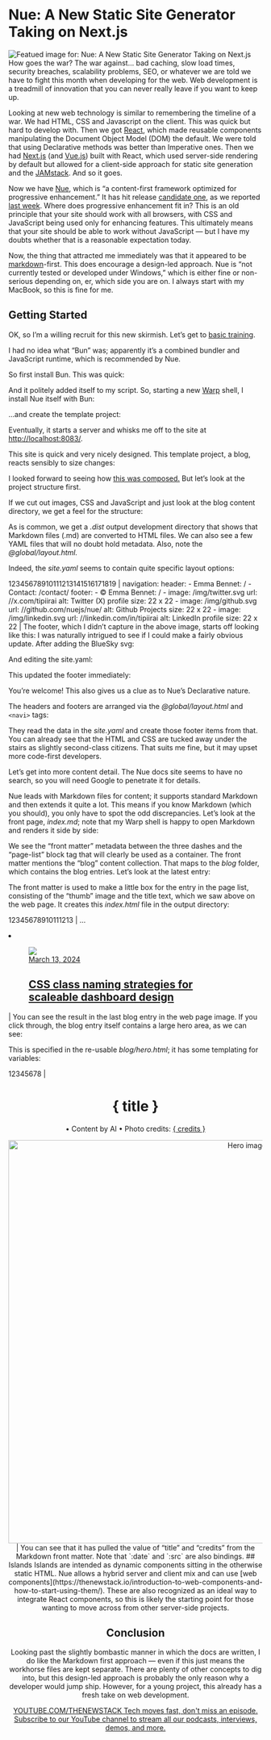 # Nue: A New Static Site Generator Taking on Next.js
![Featued image for: Nue: A New Static Site Generator Taking on Next.js](https://cdn.thenewstack.io/media/2024/11/fe236261-getty-images-fv_jinocbla-unsplashb-1024x576.jpg)
How goes the war? The war against… bad caching, slow load times, security breaches, scalability problems, SEO, or whatever we are told we have to fight this month when developing for the web. Web development is a treadmill of innovation that you can never really leave if you want to keep up.

Looking at new web technology is similar to remembering the timeline of a war. We had HTML, CSS and Javascript on the client. This was quick but hard to develop with. Then we got [React](https://thenewstack.io/after-a-decade-of-react-is-frontend-a-post-react-world-now/), which made reusable components manipulating the Document Object Model (DOM) the default. We were told that using Declarative methods was better than Imperative ones. Then we had [Next.js](https://nextjs.org/) (and [Vue.js](https://vuejs.org/)) built with React, which used server-side rendering by default but allowed for a client-side approach for static site generation and the [JAMstack](https://thenewstack.io/jamstack-style-build-a-website-with-netlify-and-publii/). And so it goes.

Now we have [Nue](https://nuejs.org/blog/nue-release-candidate/), which is “a content-first framework optimized for progressive enhancement.” It has hit release [candidate one](https://nuejs.org/blog/nue-release-candidate/), as we reported [last week](https://thenewstack.io/angular-version-19-scheduled-to-release-tuesday/#nue). Where does progressive enhancement fit in? This is an old principle that your site should work with all browsers, with CSS and JavaScript being used only for enhancing features. This ultimately means that your site should be able to work without JavaScript — but I have my doubts whether that is a reasonable expectation today.

Now, the thing that attracted me immediately was that it appeared to be [markdown](https://thenewstack.io/obsidian-and-the-case-for-using-more-markdown/)-first. This does encourage a design-led approach. Nue is “not currently tested or developed under Windows,” which is either fine or non-serious depending on, er, which side you are on. I always start with my MacBook, so this is fine for me.

## Getting Started
OK, so I’m a willing recruit for this new skirmish. Let’s get to [basic training](https://nuejs.org/docs/installation.html).

I had no idea what “Bun” was; apparently it’s a combined bundler and JavaScript runtime, which is recommended by Nue.

So first install Bun. This was quick:

And it politely added itself to my script. So, starting a new [Warp](https://thenewstack.io/a-review-of-warp-another-rust-based-terminal/) shell, I install Nue itself with Bun:

…and create the template project:

Eventually, it starts a server and whisks me off to the site at [http://localhost:8083/](http://localhost:8083/).

This site is quick and very nicely designed. This template project, a blog, reacts sensibly to size changes:

I looked forward to seeing how [this was composed.](https://nuejs.org/docs/tutorial.html) But let’s look at the project structure first.

If we cut out images, CSS and JavaScript and just look at the blog content directory, we get a feel for the structure:

As is common, we get a *.dist* output development directory that shows that Markdown files (.md) are converted to HTML files. We can also see a few YAML files that will no doubt hold metadata. Also, note the *@global/layout.html.*

Indeed, the *site.yaml* seems to contain quite specific layout options:

12345678910111213141516171819 |
navigation: header: - Emma Bennet: / - Contact: /contact/ footer: - © Emma Bennet: / - image: /img/twitter.svg url: //x.com/tipiirai alt: Twitter (X) profile size: 22 x 22 - image: /img/github.svg url: //github.com/nuejs/nue/ alt: Github Projects size: 22 x 22 - image: /img/linkedin.svg url: //linkedin.com/in/tipiirai alt: LinkedIn profile size: 22 x 22 |
The footer, which I didn’t capture in the above image, starts off looking like this:
I was naturally intrigued to see if I could make a fairly obvious update. After adding the BlueSky svg:

And editing the site.yaml:

This updated the footer immediately:

You’re welcome! This also gives us a clue as to Nue’s Declarative nature.

The headers and footers are arranged via the *@global/layout.html* and `<navi>`
tags:

They read the data in the *site.yaml* and create those footer items from that. You can already see that the HTML and CSS are tucked away under the stairs as slightly second-class citizens. That suits me fine, but it may upset more code-first developers.

Let’s get into more content detail. The Nue docs site seems to have no search, so you will need Google to penetrate it for details.

Nue leads with Markdown files for content; it supports standard Markdown and then extends it quite a lot. This means if you know Markdown (which you should), you only have to spot the odd discrepancies. Let’s look at the front page, *index.md*; note that my Warp shell is happy to open Markdown and renders it side by side:

We see the “front matter” metadata between the three dashes and the “page-list” block tag that will clearly be used as a container. The front matter mentions the “blog” content collection. That maps to the *blog* folder, which contains the blog entries. Let’s look at the latest entry:

The front matter is used to make a little box for the entry in the page list, consisting of the “thumb” image and the title text, which we saw above on the web page. It creates this *index.html* file in the output directory:

12345678910111213 |
... <li> <a href="/blog/class-naming-strategies.html"> <figure> <img src="/blog/img/dashboard-thumb.png" loading="lazy"> <figcaption> <time datetime="2024-03-13T00:00:00.000Z">March 13, 2024</time> <h2>CSS class naming strategies for scaleable dashboard design</h2> </figcaption> </figure> </a> </li></ul> |
You can see the result in the last blog entry in the web page image.
If you click through, the blog entry itself contains a large hero area, as we can see:

This is specified in the re-usable *blog/hero.html*; it has some templating for variables:

12345678 |
<header @name="pagehead"> <h1>{ title }</h1> <p> <pretty-date :date="pubDate"/> • Content by AI • Photo credits: <a href="//dribbble.com/{ credits }">{ credits }</a> </p> <img :src="og" width="1000" height="800" alt="Hero image for { title }"> |
You can see that it has pulled the value of “title” and “credits” from the Markdown front matter. Note that `:date`
and `:src`
are also bindings.
## Islands
Islands are intended as dynamic components sitting in the otherwise static HTML. Nue allows a hybrid server and client mix and can use [web components](https://thenewstack.io/introduction-to-web-components-and-how-to-start-using-them/). These are also recognized as an ideal way to integrate React components, so this is likely the starting point for those wanting to move across from other server-side projects.

## Conclusion
Looking past the slightly bombastic manner in which the docs are written, I do like the Markdown first approach — even if this just means the workhorse files are kept separate. There are plenty of other concepts to dig into, but this design-led approach is probably the only reason why a developer would jump ship. However, for a young project, this already has a fresh take on web development.

[
YOUTUBE.COM/THENEWSTACK
Tech moves fast, don't miss an episode. Subscribe to our YouTube
channel to stream all our podcasts, interviews, demos, and more.
](https://youtube.com/thenewstack?sub_confirmation=1)
